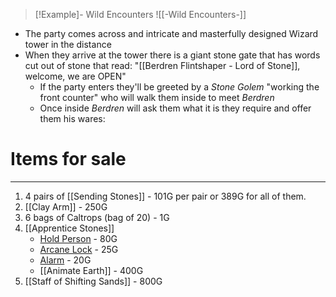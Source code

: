 
> [!Example]- Wild Encounters
> ![[-Wild Encounters-]]
- The party comes across and intricate and masterfully designed Wizard tower in the distance
- When they arrive at the tower there is a giant stone gate that has words cut out of stone that read: "[[Berdren Flintshaper - Lord of Stone]], welcome, we are OPEN" 
	- If the party enters they'll be greeted by a *Stone Golem* "working the front counter" who will walk them inside to meet *Berdren* 
	- Once inside *Berdren* will ask them what it is they require and offer them his wares:

# Items for sale
---
1. 4 pairs of [[Sending Stones]] - 101G per pair or 389G for all of them.
2. [[Clay Arm]] - 250G
3. 6 bags of Caltrops (bag of 20) - 1G
4. [[Apprentice Stones]]
	- [Hold Person](https://roll20.net/compendium/dnd5e/Hold%20Person#content) - 80G
	- [Arcane Lock](https://roll20.net/compendium/dnd5e/Arcane%20Lock#content) - 25G
	- [Alarm](https://roll20.net/compendium/dnd5e/Alarm#content) - 20G
	- [[Animate Earth]] - 400G
1. [[Staff of Shifting Sands]] - 800G